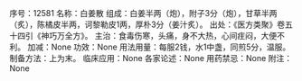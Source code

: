 序号：12581
名称：白姜散
组成：白姜半两（炮），附子3分（炮），甘草半两（炙），陈橘皮半两，诃黎勒皮1两，厚朴3分（姜汁炙）。
出处：《医方类聚》卷五十四引《神巧万全方》。
主治：食毒伤寒，头痛，身不大热，心间疰闷，大便不利。
加减：None
功效：None
用法用量：每服2钱，水1中盏，同煎5分，温服。
制备方法：上为末。
临床应用：None
各家论述：None
用药禁忌：None
附注：None
